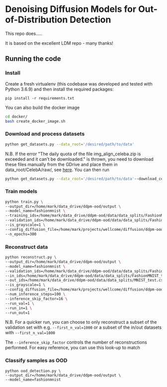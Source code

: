 #  Denoising Diffusion Models for Out-of-Distribution Detection

This repo does..... 

It is based on the excellent LDM repo - many thanks!
## Running the code

### Install
Create a fresh virtualenv (this codebase was developed and tested with Python 3.6.9) and then install the required packages:

```pip install -r requirements.txt```

You can also build the docker image
```bash
cd docker/
bash create_docker_image.sh
```
### Download and process datasets
```bash
python get_datasets.py --data_root='/desired/path/to/data'
```
N.B. If the error "The daily quota of the file img_align_celeba.zip is exceeded and it can't be downloaded." is thrown,
you need to download these files manually from the GDrive and place them in data_root/CelebA/raw/, see 
[here](https://github.com/pytorch/vision/issues/1920#issuecomment-852237902). You can then run
```bash
python get_datasets.py --data_root='/desired/path/to/data'--download_celebA=False
```

### Train models


```bash
python train.py \
--output_dir=/home/mark/data_drive/ddpm-ood/output \
--model_name=fashionmnist \
--training_ids=/home/mark/data_drive/ddpm-ood/data/data_splits/FashionMNIST_train.csv \
--validation_ids=/home/mark/data_drive/ddpm-ood/data/data_splits/FashionMNIST_val.csv \
--is_grayscale=1 \
--config_diffusion_file=/home/mark/projects/wellcome/diffusion/ddpm-ood/src/configs/diffusion/diffusion_grayscale.yaml \
--n_epochs=300
```

### Reconstruct data

```bash
python reconstruct.py \
--output_dir=/home/mark/data_drive/ddpm-ood/output \
--model_name=fashionmnist \
--validation_ids=/home/mark/data_drive/ddpm-ood/data/data_splits/FashionMNIST_val.csv \
--in_ids=/home/mark/data_drive/ddpm-ood/data/data_splits/FashionMNIST_test.csv \
--out_ids=/home/mark/data_drive/ddpm-ood/data/data_splits/MNIST_test.csv,/home/mark/data_drive/ddpm-ood/data/data_splits/MNIST_vflip_test.csv,/home/mark/data_drive/ddpm-ood/data/data_splits/MNIST_hflip_test.csv \
--is_grayscale=1 \
--config_diffusion_file=/home/mark/projects/wellcome/diffusion/ddpm-ood/src/configs/diffusion/diffusion_grayscale.yaml \
--num_inference_steps=100 \
--inference_skip_factor=16 \
--run_val=1 \
--run_in=1 \
--run_out=1
```
N.B. For a quicker run, you can choose to only reconstruct a subset of the validation set with e.g. `--first_n_val=1000` 
or a subset of the in/out datasets with `--first_n_val=1000`

The `--inference_skip_factor` controls the number of reconstructions performed. For easy reference, you can use this look-up to match


### Classify samples as OOD
```
python ood_detection.py \
--output_dir=/home/mark/data_drive/ddpm-ood/output \
--model_name=fashionmnist
```


# 